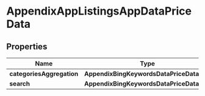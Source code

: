 # AppendixAppListingsAppDataPriceData


## Properties

| Name | Type | Description | Notes |
|------------ | ------------- | ------------- | -------------|
**categoriesAggregation** | **AppendixBingKeywordsDataPriceDataInfo** |  |[optional]|
**search** | **AppendixBingKeywordsDataPriceDataInfo** |  |[optional]|